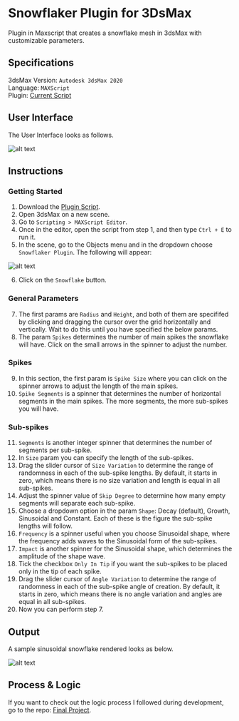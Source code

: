 # Snowflaker Plugin for 3DsMax

Plugin in Maxscript that creates a snowflake mesh in 3dsMax with customizable parameters. <br />

## Specifications

3dsMax Version: `Autodesk 3dsMax 2020` <br />
Language: `MAXScript` <br />
Plugin: [Current Script](https://github.com/the-other-mariana/snowflaker-plugin/blob/master/snowflaker.ms)

## User Interface

The User Interface looks as follows. <br />

![alt text](https://github.com/the-other-mariana/snowflaker-plugin/blob/master/media/ui.png?raw=true) <br />

## Instructions

### Getting Started

1. Download the [Plugin Script](https://github.com/the-other-mariana/snowflaker-plugin/blob/master/snowflaker.ms).
2. Open 3dsMax on a new scene.
3. Go to `Scripting > MAXScript Editor`.
4. Once in the editor, open the script from step 1, and then type `Ctrl + E` to run it.
5. In the scene, go to the Objects menu and in the dropdown choose `Snowflaker Plugin`. The following will appear: <br />

![alt text](https://github.com/the-other-mariana/snowflaker-plugin/blob/master/media/find-plugin.png) <br />

6. Click on the `Snowflake` button.

### General Parameters

7. The first params are `Radius` and `Height`, and both of them are specififed by clicking and dragging the cursor over the grid horizontally and vertically. Wait to do this until you have specified the below params.
8. The param `Spikes` determines the number of main spikes the snowflake will have. Click on the small arrows in the spinner to adjust the number. 

### Spikes

9. In this section, the first param is `Spike Size` where you can click on the spinner arrows to adjust the length of the main spikes. 
10. `Spike Segments` is a spinner that determines the number of horizontal segments in the main spikes. The more segments, the more sub-spikes you will have.

### Sub-spikes

11. `Segments` is another integer spinner that determines the number of segments per sub-spike. 
12. In `Size` param you can specify the length of the sub-spikes.
13. Drag the slider cursor of `Size Variation` to determine the range of randomness in each of the sub-spike lengths. By default, it starts in zero, which means there is no size variation and length is equal in all sub-spikes. 
14. Adjust the spinner value of `Skip Degree` to determine how many empty segments will separate each sub-spike.
15. Choose a dropdown option in the param `Shape`: Decay (default), Growth, Sinusoidal and Constant. Each of these is the figure the sub-spike lengths will follow.
16. `Frequency` is a spinner useful when you choose Sinusoidal shape, where the frequency adds waves to the Sinusoidal form of the sub-spikes.
17. `Impact` is another spinner for the Sinusoidal shape, which determines the amplitude of the shape wave.
18. Tick the checkbox `Only In Tip` if you want the sub-spikes to be placed only in the tip of each spike.
19. Drag the slider cursor of `Angle Variation` to determine the range of randomness in each of the sub-spike angle of creation. By default, it starts in zero, which means there is no angle variation and angles are equal in all sub-spikes.
20. Now you can perform step 7.

## Output

A sample sinusoidal snowflake rendered looks as below. <br />

![alt text](https://github.com/the-other-mariana/snowflaker-plugin/blob/master/media/render01.png?raw=true) <br />

## Process & Logic

If you want to check out the logic process I followed during development, go to the repo: [Final Project](https://github.com/the-other-mariana/3dsmax-plugins/tree/master/final-project). <br />

